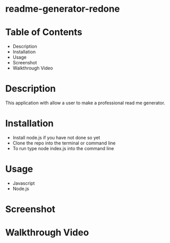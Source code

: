 # readme-generator-redone

# Table of Contents
- Description
- Installation
- Usage
- Screenshot
- Walkthrough Video

# Description
This application with allow a user to make a professional read me generator.

# Installation
- Install node.js if you have not done so yet
- Clone the repo into the terminal or command line
- To run type node index.js into the command line

# Usage
- Javascript
- Node.js

# Screenshot

# Walkthrough Video
